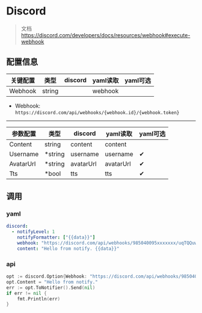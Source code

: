 # Discord

> 文档 https://discord.com/developers/docs/resources/webhook#execute-webhook

## 配置信息

| 关键配置    | 类型     | discord | yaml读取  | yaml可选 |
|---------|--------|---------|---------|--------|
| Webhook | string |         | webhook |        |

- Webhook: `https://discord.com/api/webhooks/{webhook.id}/{webhook.token}`

---

| 参数配置      | 类型      | discord   | yaml读取    | yaml可选 |
|-----------|---------|-----------|-----------|--------|
| Content   | string  | content   | content   |        |
| Username  | *string | username  | username  | ✔      |
| AvatarUrl | *string | avatarUrl | avatarUrl | ✔      |
| Tts       | *bool   | tts       | tts       | ✔      |

## 调用
### yaml

```yaml
discord:
  - notifyLevel: 1
    notifyFormatter: ["{{data}}"]
    webhook: "https://discord.com/api/webhooks/985040095xxxxxxx/uqTQQuwxxxxxxx-xxxxxxx"
    content: "Hello from notify. {{data}}"
```

### api

```go
opt := discord.Option{Webhook: "https://discord.com/api/webhooks/985040095xxxxxxx/uqTQQuwxxxxxxx-xxxxxxx"}
opt.Content = "Hello from notify."
err := opt.ToNotifier().Send(nil)
if err != nil {
    fmt.Println(err)
}
```